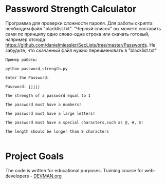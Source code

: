 # Password Strength Calculator

Программа для проверки сложности пароля. Для работы скрипта необходим файл "blacklist.txt". "Черный список" вы можете составить сами по принципу одно слово-одна строка или скачать готовый, например отсюда https://github.com/danielmiessler/SecLists/tree/master/Passwords.
Не забудьте, что скачанный файл нужно переименовать в "blacklist.txt"

`````
Пример работы:

python password_strength.py

Enter the Password:

Password: jjjjj

The strength of a password equal to 1

The password must have a numbers!

The password must have a large letters!

The password must have a special characters,such as @, #, $!

The length should be longer than 8 characters


`````

# Project Goals

The code is written for educational purposes. Training course for web-developers - [DEVMAN.org](https://devman.org)
